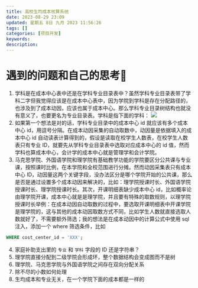 ```yaml
---
title: 高校生均成本核算系统
date: 2023-08-29 23:09
updated: 星期五 8日 九月 2023 11:56:26
tags: []
categories: [项目开发]
keywords:
description: 
---
```



# 遇到的问题和自己的思考🤔
1. 学科是在成本中心表中还是在学科专业目录表中？虽然学科专业目录表带了学科二字但我觉得应该是在成本中心表中，因为学院到学科是存在分配路径的，也涉及到了成本动因，应该也属于成本中心。那么学科专业目录树结构也就没有意义了，也要更名为专业目录表。学科是指下面的学科：
	![](https://lilming-obsidian.oss-cn-hangzhou.aliyuncs.com/pic/Pasted%20image%2020230830220841.png)
2. 如果第一个想法是对的话，学科专业目录中的成本中心 id 就应该有多个成本中心 id，用逗号分隔。在成本动因采集的自动取数中，动因量是依据填入的成本中心 id 自动读表计算得到的，假设是读取在校学生人数表，在校学生人数表只有专业 ID，就要先从学科专业目录表中选取对应成本中心的 id 值，然而学科也算成本中心，会计学的成本中心就是管理学和会计学院。
3. 马克思学院、外国语学院和理学院有基础教学功能的学院要区分公共课与专业课，按照课时比例，在本学院和全校范围进行分摊。然而动因采集表只有成本中心 ID，动因量这两个关键字段，没办法区分是哪个学院开始的公共课，那么是否是通过设置多个成本动因来解决的，比如：理学院授课时长、外国语学院授课时长、理学院授课时长。其次，开课明细表缺少成本中心 id，比如概率论由理学院开课，成本中心就是是理学院，并且要有特殊的取数规则，以理学院授课时长举例：在成本动因自动取数的过程中，要选取开课明细表中开课学院是理学院的，这与其他的成本动因取数方式不同，比如学生人数就直接选取人数就好了，不需要额外筛选；我的想法是在成本动因中的计算公式中使用 sql 注入，添加一个 where 筛选条件，比如 
```sql
WHERE cost_center_id = 'XXX';
```
4. 家庭补助支出里的 `专业` 和 `学科` 字段的 ID 还是字符串？
5. 理学院直接分配到二级学院会形成环，整个数据结构会变成图而不是树
6. 理学院、马克思学院与外国语学院之间存在双向分配关系
7. 除不尽的小数如何处理
8. 生均成本和专业无关，在一个学院下面的成本都是一样的